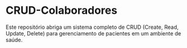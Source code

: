 # CRUD-Colaboradores
Este repositório abriga um sistema completo de CRUD (Create, Read, Update, Delete) para gerenciamento de pacientes em um ambiente de saúde.
